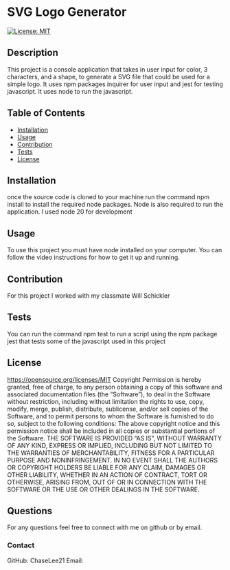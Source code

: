 # SVG Logo Generator
  [![License: MIT](https://img.shields.io/badge/License-MIT-yellow.svg)](#license)
  ## Description
  This project is a console application that takes in user input for color, 3 characters, and a shape, to generate a SVG file that could be used for a simple logo. It uses npm packages inquirer for user input and jest for testing javascript. It uses node to run the javascript.
  ## Table of Contents
  - [Installation](#installation)
  - [Usage](#usage)
  - [Contribution](#contribution)
  - [Tests](#tests)
  - [License](#license)
  ## Installation
  once the source code is cloned to your machine run the command npm install to install the required node packages. Node is also required to run the application. I used node 20 for development
  ## Usage
  To use this project you must have node installed on your computer. You can follow the video instructions for how to get it up and running. 
  ## Contribution
  For this project I worked with my classmate Will Schickler
  ## Tests
  You can run the command npm test to run a script using the npm package jest that tests some of the javascript used in this project
  ## License
  https://opensource.org/licenses/MIT
  Copyright <YEAR> <COPYRIGHT HOLDER>
      Permission is hereby granted, free of charge, to any person obtaining a copy of this software and associated documentation files (the “Software”), to deal in the Software without restriction, including without limitation the rights to use, copy, modify, merge, publish, distribute, sublicense, and/or sell copies of the Software, and to permit persons to whom the Software is furnished to do so, subject to the following conditions:
      The above copyright notice and this permission notice shall be included in all copies or substantial portions of the Software.
      THE SOFTWARE IS PROVIDED “AS IS”, WITHOUT WARRANTY OF ANY KIND, EXPRESS OR IMPLIED, INCLUDING BUT NOT LIMITED TO THE WARRANTIES OF MERCHANTABILITY, FITNESS FOR A PARTICULAR PURPOSE AND NONINFRINGEMENT. IN NO EVENT SHALL THE AUTHORS OR COPYRIGHT HOLDERS BE LIABLE FOR ANY CLAIM, DAMAGES OR OTHER LIABILITY, WHETHER IN AN ACTION OF CONTRACT, TORT OR OTHERWISE, ARISING FROM, OUT OF OR IN CONNECTION WITH THE SOFTWARE OR THE USE OR OTHER DEALINGS IN THE SOFTWARE.
  ## Questions
  For any questions feel free to connect with me on github or by email.
  ### Contact
  GitHub: ChaseLee21
  Email: 
